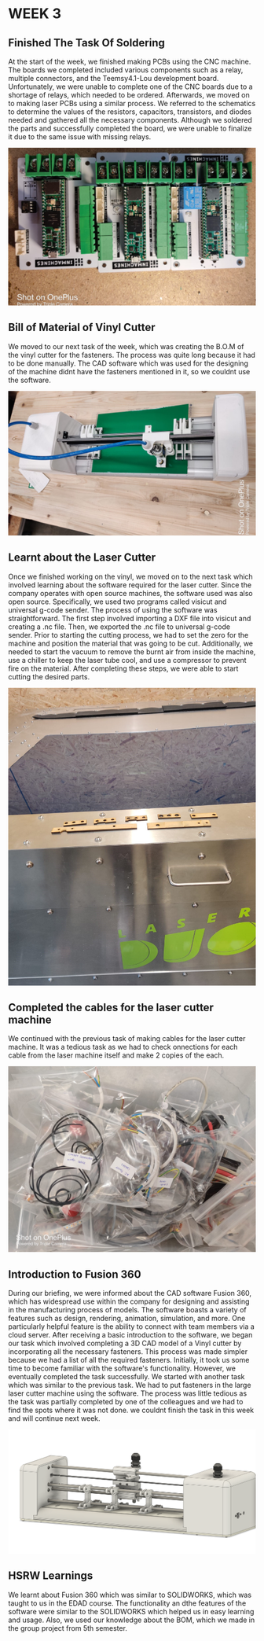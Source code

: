# WEEK 3
## Finished The Task Of Soldering

At the start of the week, we finished making PCBs using the CNC machine. The boards we completed included various components such as a relay, multiple connectors, and the Teemsy4.1-Lou development board. Unfortunately, we were unable to complete one of the CNC boards due to a shortage of relays, which needed to be ordered. Afterwards, we moved on to making laser PCBs using a similar process. We referred to the schematics to determine the values of the resistors, capacitors, transistors, and diodes needed and gathered all the necessary components. Although we soldered the parts and successfully completed the board, we were unable to finalize it due to the same issue with missing relays.

![](Finalised_Soldering.jpeg "Soldered Boards")

## Bill of Material of Vinyl Cutter

We moved to our next task of the week, which was creating the B.O.M of the vinyl cutter for the fasteners. The process was quite long because it had to be done manually. The CAD software which was used for the designing of the machine didnt have the fasteners mentioned in it, so we couldnt use the software. 

![](Vinyl_cutter.jpeg "Vinyl Cutter")

## Learnt about the Laser Cutter

Once we finished working on the vinyl, we moved on to the next task which involved learning about the software required for the laser cutter. Since the company operates with open source machines, the software used was also open source. Specifically, we used two programs called visicut and universal g-code sender. The process of using the software was straightforward. The first step involved importing a DXF file into visicut and creating a .nc file. Then, we exported the .nc file to universal g-code sender. Prior to starting the cutting process, we had to set the zero for the machine and position the material that was going to be cut. Additionally, we needed to start the vacuum to remove the burnt air from inside the machine, use a chiller to keep the laser tube cool, and use a compressor to prevent fire on the material. After completing these steps, we were able to start cutting the desired parts.

![](Laser_cutter.jpeg "Laser cut parts")

## Completed the cables for the laser cutter machine

We continued with the previous task of making cables for the laser cutter machine. It was a tedious task as we had to check onnections for each cable from the laser machine itself and make 2 copies of the each.

![](Cables.jpeg "Cables")

## Introduction to Fusion 360 

During our briefing, we were informed about the CAD software Fusion 360, which has widespread use within the company for designing and assisting in the manufacturing process of models. The software boasts a variety of features such as design, rendering, animation, simulation, and more. One particularly helpful feature is the ability to connect with team members via a cloud server. After receiving a basic introduction to the software, we began our task which involved completing a 3D CAD model of a Vinyl cutter by incorporating all the necessary fasteners. This process was made simpler because we had a list of all the required fasteners. Initially, it took us some time to become familiar with the software's functionality. However, we eventually completed the task successfully. We started with another task which was similar to the previous task. We had to put fasteners in the large laser cutter machine using the software. The process was little tedious as the task was partially completed by one of the colleagues and we had to find the spots where it was not done. we couldnt finish the task in this week and will continue next week.

![](Vinyl%20Cutter%20OLSK%20Interns%20v2.png "Fasteners filled in")

## HSRW Learnings

We learnt about Fusion 360 which was similar to SOLIDWORKS, which was taught to us in the EDAD course. The functionality an dthe features of the software were similar to the SOLIDWORKS which helped us in easy learning and usage. Also, we used our knowledge about the BOM, which we made in the group project from 5th semester. 
